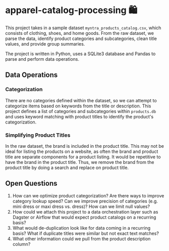 # apparel-catalog-processing :shopping:

This project takes in a sample dataset `myntra_products_catalog.csv`, which consists of clothing, shoes, and home goods. From the raw dataset, we parse the data, identify product categories and subcategories, clean title values, and provide group summaries.

The project is written in Python, uses a SQLite3 database and Pandas to parse and perform data operations.

## Data Operations 

### Categorization
There are no categories defined within the dataset, so we can attempt to categorize items based on keywords from the title or description. This project defines a list of categories and subcategories within `products.db` and uses keyword matching with product titles to identify the product's categorization.

### Simplifying Product Titles
In the raw dataset, the brand is included in the product title. This may not be ideal for listing the products on a website, as often the brand and product title are separate components for a product listing. It would be repetitive to have the brand in the product title. Thus, we remove the brand from the product title by doing a search and replace on product title.

## Open Questions

1. How can we optimize product categorization? Are there ways to improve category lookup speed? Can we improve precision of categories (e.g. mini dress or maxi dress vs. dress)? How can we limit null values? 
2. How could we attach this project to a data orchestration layer such as Dagster or Airflow that would expect product catalogs on a recurring basis? 
3. What would de-duplication look like for data coming in a recurring basis? What if duplicate titles were similar but not exact text matches?
4. What other information could we pull from the product description column? 
